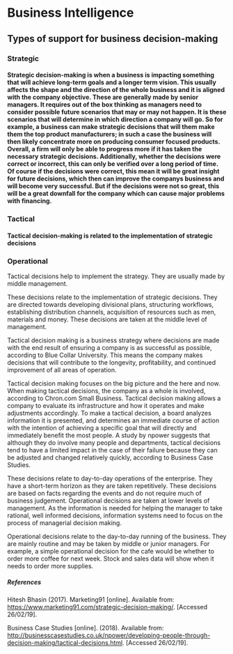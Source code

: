 # Business Intelligence

## Types of support for business decision-making

### Strategic
#### Strategic decision-making is when a business is impacting something that will achieve long-term goals and a longer term vision. This usually affects the shape and the direction of the whole business and it is aligned with the company objective. These are generally made by senior managers. It requires out of the box thinking as managers need to consider possible future scenarios that may or may not happen. It is these scenarios that will determine in which direction a company will go. So for example, a business can make strategic decisions that will them make them the top product manufacturers; in such a case the business will then likely concentrate more on producing consumer focused products. Overall, a firm will only be able to progress more if it has taken the necessary strategic decisions. Additionally, whether the decisions were correct or incorrect, this can only be verified over a long period of time. Of course if the decisions were correct, this mean it will be great insight for future decisions, which then can improve the companys business and will become very successful. But if the decisions were not so great, this will be a great downfall for the company which can cause major problems with financing. 

### Tactical
#### Tactical decision-making is related to the implementation of strategic decisions

### Operational


Tactical decisions help to implement the strategy. They are usually made by middle management. 

These decisions relate to the implementation of strategic decisions. They are directed towards developing divisional plans, structuring workflows, establishing distribution channels, acquisition of resources such as men, materials and money. These decisions are taken at the middle level of management.

Tactical decision making is a business strategy where decisions are made with the end result of ensuring a company is as successful as possible, according to Blue Collar University. This means the company makes decisions that will contribute to the longevity, profitability, and continued improvement of all areas of operation.

Tactical decision making focuses on the big picture and the here and now. When making tactical decisions, the company as a whole is involved, according to Chron.com Small Business. Tactical decision making allows a company to evaluate its infrastructure and how it operates and make adjustments accordingly. To make a tactical decision, a board analyzes information it is presented, and determines an immediate course of action with the intention of achieving a specific goal that will directly and immediately benefit the most people. A study by npower suggests that although they do involve many people and departments, tactical decisions tend to have a limited impact in the case of their failure because they can be adjusted and changed relatively quickly, according to Business Case Studies.






These decisions relate to day-to-day operations of the enterprise. They have a short-term horizon as they are taken repetitively. These decisions are based on facts regarding the events and do not require much of business judgement. Operational decisions are taken at lower levels of management. As the information is needed for helping the manager to take rational, well informed decisions, information systems need to focus on the process of managerial decision making.

Operational decisions relate to the day-to-day running of the business. They are mainly routine and may be taken by middle or junior managers. For example, a simple operational decision for the cafe would be whether to order more coffee for next week. Stock and sales data will show when it needs to order more supplies.






##### References 

Hitesh Bhasin (2017). Marketing91 [online]. Available from: <https://www.marketing91.com/strategic-decision-making/>. [Accessed 26/02/19].

Business Case Studies [online]. (2018). Available from: <http://businesscasestudies.co.uk/npower/developing-people-through-decision-making/tactical-decisions.html>. [Accessed 26/02/19].
